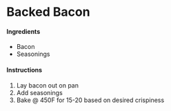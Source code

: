 # Backed Bacon

#### Ingredients

- Bacon
- Seasonings

#### Instructions

1. Lay bacon out on pan
2. Add seasonings
3. Bake @ 450F for 15-20 based on desired crispiness